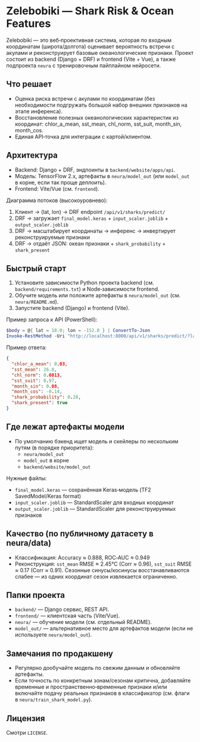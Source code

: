 # Zelebobiki — Shark Risk & Ocean Features

Zelebobiki — это веб‑проективная система, которая по входным координатам (широта/долгота) оценивает вероятность встречи с акулами и реконструирует базовые океанологические признаки. Проект состоит из backend (Django + DRF) и frontend (Vite + Vue), а также подпроекта `neura` с тренировочным пайплайном нейросети.

## Что решает
- Оценка риска встречи с акулами по координатам (без необходимости подгружать большой набор внешних признаков на этапе инференса).
- Восстановление полезных океанологических характеристик из координат: chlor_a_mean, sst_mean, chl_norm, sst_suit, month_sin, month_cos.
- Единая API‑точка для интеграции с картой/клиентом.

## Архитектура
- Backend: Django + DRF, эндпоинты в `backend/website/apps/api`.
- Модель: TensorFlow 2.x, артефакты в `neura/model_out` (или `model_out` в корне, если так проще деплоить).
- Frontend: Vite/Vue (см. `frontend`).

Диаграмма потоков (высокоуровнево):

1) Клиент → (lat, lon) → DRF endpoint `/api/v1/sharks/predict/`
2) DRF → загружает `final_model.keras` + `input_scaler.joblib` + `output_scaler.joblib`
3) DRF → масштабирует координаты → инференс → инвертирует реконструируемые признаки
4) DRF → отдаёт JSON: океан признаки + `shark_probability` + `shark_present`

## Быстрый старт
1. Установите зависимости Python проекта backend (см. `backend/requirements.txt`) и Node‑зависимости frontend.
2. Обучите модель или положите артефакты в `neura/model_out` (см. `neura/README.md`).
3. Запустите backend (Django) и frontend (Vite).

Пример запроса к API (PowerShell):

```powershell
$body = @{ lat = 18.0; lon = -152.0 } | ConvertTo-Json
Invoke-RestMethod -Uri "http://localhost:8000/api/v1/sharks/predict/?lat=18&lon=-152" -Method Get
```

Пример ответа:

```json
{
  "chlor_a_mean": 0.03,
  "sst_mean": 26.8,
  "chl_norm": 0.0013,
  "sst_suit": 0.97,
  "month_sin": 0.08,
  "month_cos": -0.14,
  "shark_probability": 0.28,
  "shark_present": true
}
```

## Где лежат артефакты модели
- По умолчанию бэкенд ищет модель и скейлеры по нескольким путям (в порядке приоритета):
  - `neura/model_out`
  - `model_out` в корне
  - `backend/website/model_out`

Нужные файлы:
- `final_model.keras` — сохранённая Keras‑модель (TF2 SavedModel/Keras format)
- `input_scaler.joblib` — StandardScaler для входных координат
- `output_scaler.joblib` — StandardScaler для реконструируемых признаков

## Качество (по публичному датасету в neura/data)
- Классификация: Accuracy ≈ 0.888, ROC‑AUC ≈ 0.949
- Реконструкция: `sst_mean` RMSE ≈ 2.45°C (Corr ≈ 0.96), `sst_suit` RMSE ≈ 0.17 (Corr ≈ 0.91). Сезонные синусы/косинусы восстанавливаются слабее — из одних координат сезон извлекается ограниченно.

## Папки проекта
- `backend/` — Django сервис, REST API.
- `frontend/` — клиентская часть (Vite/Vue).
- `neura/` — обучение модели (см. отдельный README).
- `model_out/` — альтернативное место для артефактов модели (если не используете `neura/model_out`).

## Замечания по продакшену
- Регулярно дообучайте модель по свежим данным и обновляйте артефакты.
- Если точность по конкретным зонам/сезонам критична, добавляйте временные и пространственно‑временные признаки и/или включайте подачу реальных признаков в классификатор (см. флаги в `neura/train_shark_model.py`).

## Лицензия
Смотри `LICENSE`.
